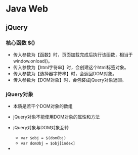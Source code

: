 # Java Web

## jQuery

### 核心函数 $()

- 传入参数为【函数】时，页面加载完成后执行该函数，相当于window.onload()。
- 传入参数为【html字符串】时，会创建这个html标签对象。
- 传入参数为【选择器字符串】时，会返回DOM对象。
- 传入参数为【DOM对象】时，会包装成jQuery对象返回。

### jQuery对象

- 本质是若干个DOM对象的数组
- jQuery对象不能使用DOM对象的属性和方法
- jQuery对象与DOM对象互转
  - `var $obj = $(domObj)`
  - `var domObj = $obj[index]`

- 